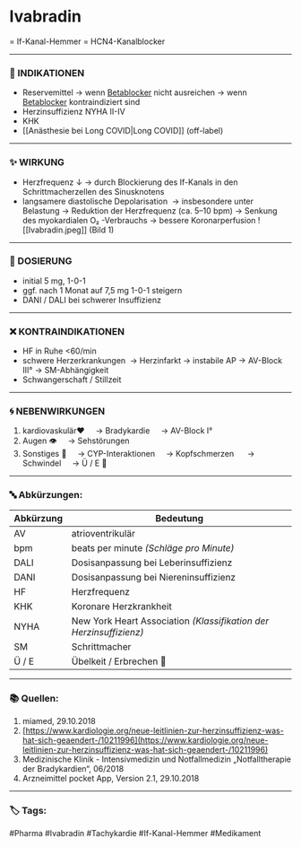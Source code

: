 # Ivabradin
= If-Kanal-Hemmer
= HCN4-Kanalblocker

---

### 🚦 INDIKATIONEN

- Reservemittel
	→ wenn [Betablocker](Betablocker.md) nicht ausreichen
	→ wenn [Betablocker](Betablocker.md) kontraindiziert sind
- Herzinsuffizienz NYHA II-IV
- KHK
- [[Anästhesie bei Long COVID|Long COVID]] (off-label)

---

### ✨ WIRKUNG

- Herzfrequenz ↓
	→ durch Blockierung des If-Kanals in den Schrittmacherzellen des Sinusknotens
- langsamere diastolische Depolarisation 
	→ insbesondere unter Belastung
	→ Reduktion der Herzfrequenz (ca. 5–10 bpm)
	→ Senkung des myokardialen O₂ -Verbrauchs
	→ bessere Koronarperfusion
![[Ivabradin.jpeg]]
(Bild 1)

---

### 💊 DOSIERUNG

- initial 5 mg, 1-0-1
- ggf. nach 1 Monat auf 7,5 mg 1-0-1 steigern
- DANI / DALI bei schwerer Insuffizienz 
  
---

### ❌ KONTRAINDIKATIONEN

- HF in Ruhe <60/min
- schwere Herzerkrankungen 
	→ Herzinfarkt
	→ instabile AP
	→ AV-Block III°
	→ SM-Abhängigkeit 
- Schwangerschaft / Stillzeit 

---

### 🌀 NEBENWIRKUNGEN

1. kardiovaskulär❤️
    → Bradykardie
    → AV-Block I°
2. Augen 👁
    → Sehstörungen 
3. Sonstiges 💬
    → CYP-Interaktionen
    → Kopfschmerzen 
    → Schwindel
    → Ü / E 🤮

---

### 🔤 Abkürzungen:

| Abkürzung | Bedeutung |
|-----------|-----------|
| AV        | atrioventrikulär |
| bpm       | beats per minute *(Schläge pro Minute)* |
| DALI      | Dosisanpassung bei Leberinsuffizienz |
| DANI      | Dosisanpassung bei Niereninsuffizienz |
| HF        | Herzfrequenz |
| KHK       | Koronare Herzkrankheit |
| NYHA      | New York Heart Association *(Klassifikation der Herzinsuffizienz)* |
| SM        | Schrittmacher |
| Ü / E     | Übelkeit / Erbrechen 🤮 |

---

### 📚 Quellen:
1. miamed, 29.10.2018
2. [https://www.kardiologie.org/neue-leitlinien-zur-herzinsuffizienz-was-hat-sich-geaendert-/10211996](https://www.kardiologie.org/neue-leitlinien-zur-herzinsuffizienz-was-hat-sich-geaendert-/10211996)
3. Medizinische Klinik - Intensivmedizin und Notfallmedizin „Notfalltherapie der Bradykardien“, 06/2018
4. Arzneimittel pocket App, Version 2.1, 29.10.2018

---

### 🏷️ Tags: 
#Pharma #Ivabradin #Tachykardie #If-Kanal-Hemmer #Medikament